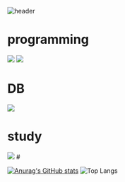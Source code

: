 ![header](https://capsule-render.vercel.app/api?type=waving&color=auto&height=300&width=300&section=header&text=welcome%20chieon's%20github&fontSize=70) 

# programming

<img src="https://img.shields.io/badge/springboot-20232a.svg?style=for-the-badge&logo=springboot&logoColor=#6DB33F" />    <img src="https://img.shields.io/badge/JAVA-007396?style=for-the-badge&logo=java&logoColor=white"> </div>

# DB
<img src="https://img.shields.io/badge/mysql-FFFFB3.svg?style=for-the-badge&logo=mysql&logoColor=#4479A1" />  </div>

# study

<img src="https://img.shields.io/badge/react-20232a.svg?style=for-the-badge&logo=react&logoColor=61DAFB" />
#

[![Anurag's GitHub stats](https://github-readme-stats.vercel.app/api?username=postwo)](https://github.com/anuraghazra/github-readme-stats)  ![Top Langs](https://github-readme-stats.vercel.app/api/top-langs/?username=postwo&layout=compact) 
